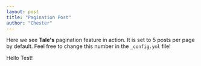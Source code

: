 ```yaml
---
layout: post
title: "Pagination Post"
author: "Chester"
---
```


Here we see **Tale's** pagination feature in action. It is set to 5 posts per page by default. Feel free to change this number in the `_config.yml` file!



Hello Test!
